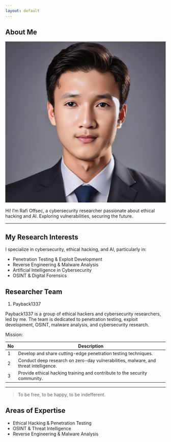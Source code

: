 ```yaml
---
layout: default
---
```


## About Me

<img class="profile-picture" src="rafioffsec.jpg">

Hi! I’m Rafi Offsec, a cybersecurity researcher passionate about ethical hacking and AI. Exploring vulnerabilities, securing the future.

---

## My Research Interests

I specialize in cybersecurity, ethical hacking, and AI, particularly in:
- Penetration Testing & Exploit Development 
- Reverse Engineering & Malware Analysis
- Artificial Intelligence in Cybersecurity 
- OSINT & Digital Forensics

## Researcher Team 

1. Payback1337

Payback1337 is a group of ethical hackers and cybersecurity researchers, led by me. The team is dedicated to penetration testing, exploit development, OSINT, malware analysis, and cybersecurity research.

Mission:

No | Description
-----|--------
1 | Develop and share cutting-edge penetration testing techniques.
2 | Conduct deep research on zero-day vulnerabilities, malware, and threat intelligence.
3 | Provide ethical hacking training and contribute to the security community.

---

> To be free, to be happy, to be indefferent. 

## Areas of Expertise

* Ethical Hacking & Penetration Testing
* OSINT & Threat Intelligence
* Reverse Engineering & Malware Analysis
